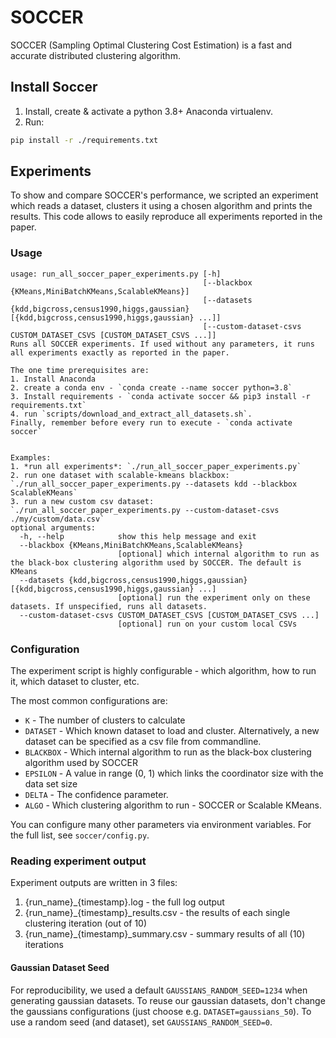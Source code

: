 # SOCCER

SOCCER (Sampling Optimal Clustering Cost Estimation) is a fast and accurate distributed clustering algorithm.

## Install Soccer

1. Install, create & activate a python 3.8+ Anaconda virtualenv.
2. Run:

```bash
pip install -r ./requirements.txt
```

## Experiments

To show and compare SOCCER's performance, we scripted an experiment which reads a dataset, clusters it using a chosen 
algorithm and prints the results. This code allows to easily reproduce all experiments reported in the paper.

### Usage   
```text
usage: run_all_soccer_paper_experiments.py [-h]
                                           [--blackbox {KMeans,MiniBatchKMeans,ScalableKMeans}]
                                           [--datasets {kdd,bigcross,census1990,higgs,gaussian} [{kdd,bigcross,census1990,higgs,gaussian} ...]]
                                           [--custom-dataset-csvs CUSTOM_DATASET_CSVS [CUSTOM_DATASET_CSVS ...]]
Runs all SOCCER experiments. If used without any parameters, it runs all experiments exactly as reported in the paper.

The one time prerequisites are:
1. Install Anaconda
2. create a conda env - `conda create --name soccer python=3.8`
3. Install requirements - `conda activate soccer && pip3 install -r requirements.txt`
4. run `scripts/download_and_extract_all_datasets.sh`.
Finally, remember before every run to execute - `conda activate soccer`


Examples:
1. *run all experiments*: `./run_all_soccer_paper_experiments.py`
2. run one dataset with scalable-kmeans blackbox: `./run_all_soccer_paper_experiments.py --datasets kdd --blackbox ScalableKMeans`
3. run a new custom csv dataset: `./run_all_soccer_paper_experiments.py --custom-dataset-csvs ./my/custom/data.csv`
optional arguments:
  -h, --help            show this help message and exit
  --blackbox {KMeans,MiniBatchKMeans,ScalableKMeans}
                        [optional] which internal algorithm to run as the black-box clustering algorithm used by SOCCER. The default is KMeans
  --datasets {kdd,bigcross,census1990,higgs,gaussian} [{kdd,bigcross,census1990,higgs,gaussian} ...]
                        [optional] run the experiment only on these datasets. If unspecified, runs all datasets.
  --custom-dataset-csvs CUSTOM_DATASET_CSVS [CUSTOM_DATASET_CSVS ...]
                        [optional] run on your custom local CSVs
```

### Configuration

The experiment script is highly configurable - which algorithm, how to run it, which dataset to cluster, etc.

The most common configurations are:

* `K` - The number of clusters to calculate
* `DATASET` - Which known dataset to load and cluster. Alternatively, a new dataset can be specified as a csv file from commandline.
* `BLACKBOX` - Which internal algorithm to run as the black-box clustering algorithm used by SOCCER
* `EPSILON` - A value in range (0, 1) which links the coordinator size with the data set size
* `DELTA` - The confidence parameter.
* `ALGO` - Which clustering algorithm to run - SOCCER or Scalable KMeans.

You can configure many other parameters via environment variables. For the full list, see `soccer/config.py`.


### Reading experiment output

Experiment outputs are written in 3 files:

1. {run_name}_{timestamp}.log - the full log output
2. {run_name}_{timestamp}_results.csv - the results of each single clustering iteration (out of 10)
3. {run_name}_{timestamp}_summary.csv - summary results of all (10) iterations

#### Gaussian Dataset Seed

For reproducibility, we used a default `GAUSSIANS_RANDOM_SEED=1234` when generating gaussian datasets. To reuse our gaussian datasets, don't change the gaussians configurations (just choose
e.g. `DATASET=gaussians_50`). To use a random seed (and dataset), set `GAUSSIANS_RANDOM_SEED=0`.
